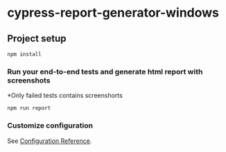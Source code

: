 # cypress-report-generator-windows

## Project setup
```
npm install
```

### Run your end-to-end tests and generate html report with screenshots
*Only failed tests contains screenshorts
```
npm run report
```

### Customize configuration
See [Configuration Reference](https://cli.vuejs.org/config/).
